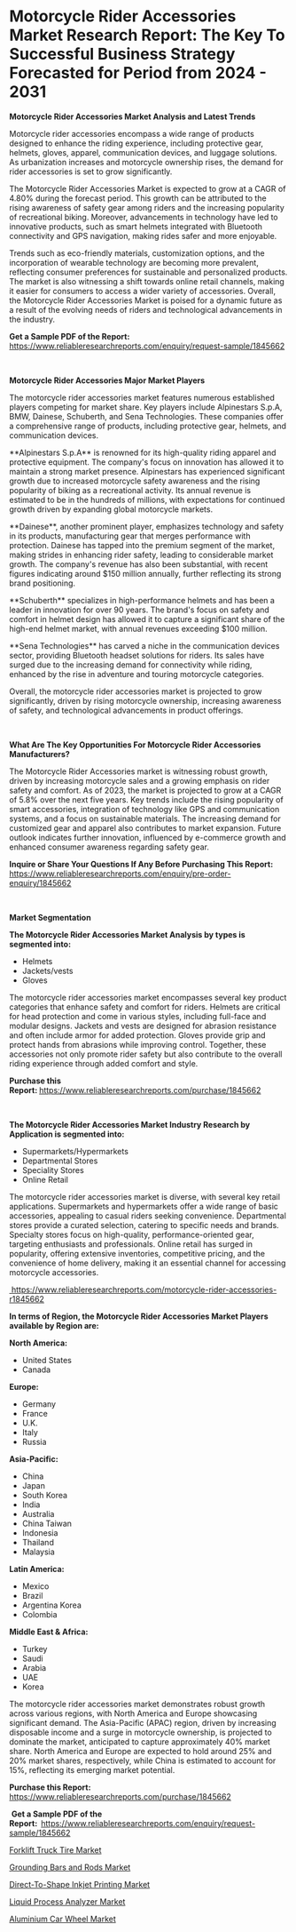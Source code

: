 <p><h1>Motorcycle Rider Accessories Market Research Report: The Key To Successful Business Strategy Forecasted for Period from 2024 - 2031</h1></p><p><strong>Motorcycle Rider Accessories Market Analysis and Latest Trends</strong></p>
<p><p>Motorcycle rider accessories encompass a wide range of products designed to enhance the riding experience, including protective gear, helmets, gloves, apparel, communication devices, and luggage solutions. As urbanization increases and motorcycle ownership rises, the demand for rider accessories is set to grow significantly. </p><p>The Motorcycle Rider Accessories Market is expected to grow at a CAGR of 4.80% during the forecast period. This growth can be attributed to the rising awareness of safety gear among riders and the increasing popularity of recreational biking. Moreover, advancements in technology have led to innovative products, such as smart helmets integrated with Bluetooth connectivity and GPS navigation, making rides safer and more enjoyable. </p><p>Trends such as eco-friendly materials, customization options, and the incorporation of wearable technology are becoming more prevalent, reflecting consumer preferences for sustainable and personalized products. The market is also witnessing a shift towards online retail channels, making it easier for consumers to access a wider variety of accessories. Overall, the Motorcycle Rider Accessories Market is poised for a dynamic future as a result of the evolving needs of riders and technological advancements in the industry.</p></p>
<p><strong>Get a Sample PDF of the Report:&nbsp;</strong> <a href="https://www.reliableresearchreports.com/enquiry/request-sample/1845662?utm_campaign=28&utm_medium=2&utm_source=Github&utm_content=ia&utm_term=01112024&utm_id=motorcycle-rider-accessories">https://www.reliableresearchreports.com/enquiry/request-sample/1845662</a></p>
<p>&nbsp;</p>
<p><strong>Motorcycle Rider Accessories Major Market Players</strong></p>
<p><p>The motorcycle rider accessories market features numerous established players competing for market share. Key players include Alpinestars S.p.A, BMW, Dainese, Schuberth, and Sena Technologies. These companies offer a comprehensive range of products, including protective gear, helmets, and communication devices.</p><p>**Alpinestars S.p.A** is renowned for its high-quality riding apparel and protective equipment. The company's focus on innovation has allowed it to maintain a strong market presence. Alpinestars has experienced significant growth due to increased motorcycle safety awareness and the rising popularity of biking as a recreational activity. Its annual revenue is estimated to be in the hundreds of millions, with expectations for continued growth driven by expanding global motorcycle markets.</p><p>**Dainese**, another prominent player, emphasizes technology and safety in its products, manufacturing gear that merges performance with protection. Dainese has tapped into the premium segment of the market, making strides in enhancing rider safety, leading to considerable market growth. The company's revenue has also been substantial, with recent figures indicating around $150 million annually, further reflecting its strong brand positioning.</p><p>**Schuberth** specializes in high-performance helmets and has been a leader in innovation for over 90 years. The brand's focus on safety and comfort in helmet design has allowed it to capture a significant share of the high-end helmet market, with annual revenues exceeding $100 million.</p><p>**Sena Technologies** has carved a niche in the communication devices sector, providing Bluetooth headset solutions for riders. Its sales have surged due to the increasing demand for connectivity while riding, enhanced by the rise in adventure and touring motorcycle categories.</p><p>Overall, the motorcycle rider accessories market is projected to grow significantly, driven by rising motorcycle ownership, increasing awareness of safety, and technological advancements in product offerings.</p></p>
<p>&nbsp;</p>
<p><strong>What Are The Key Opportunities For Motorcycle Rider Accessories Manufacturers?</strong></p>
<p><p>The Motorcycle Rider Accessories market is witnessing robust growth, driven by increasing motorcycle sales and a growing emphasis on rider safety and comfort. As of 2023, the market is projected to grow at a CAGR of 5.8% over the next five years. Key trends include the rising popularity of smart accessories, integration of technology like GPS and communication systems, and a focus on sustainable materials. The increasing demand for customized gear and apparel also contributes to market expansion. Future outlook indicates further innovation, influenced by e-commerce growth and enhanced consumer awareness regarding safety gear.</p></p>
<p><strong>Inquire or Share Your Questions If Any Before Purchasing This Report:</strong> <a href="https://www.reliableresearchreports.com/enquiry/pre-order-enquiry/1845662?utm_campaign=28&utm_medium=2&utm_source=Github&utm_content=ia&utm_term=01112024&utm_id=motorcycle-rider-accessories">https://www.reliableresearchreports.com/enquiry/pre-order-enquiry/1845662</a></p>
<p>&nbsp;</p>
<p><strong>Market Segmentation</strong></p>
<p><strong>The Motorcycle Rider Accessories Market Analysis by types is segmented into:</strong></p>
<p><ul><li>Helmets</li><li>Jackets/vests</li><li>Gloves</li></ul></p>
<p><p>The motorcycle rider accessories market encompasses several key product categories that enhance safety and comfort for riders. Helmets are critical for head protection and come in various styles, including full-face and modular designs. Jackets and vests are designed for abrasion resistance and often include armor for added protection. Gloves provide grip and protect hands from abrasions while improving control. Together, these accessories not only promote rider safety but also contribute to the overall riding experience through added comfort and style.</p></p>
<p><strong>Purchase this Report:&nbsp;</strong><a href="https://www.reliableresearchreports.com/purchase/1845662?utm_campaign=28&utm_medium=2&utm_source=Github&utm_content=ia&utm_term=01112024&utm_id=motorcycle-rider-accessories">https://www.reliableresearchreports.com/purchase/1845662</a></p>
<p>&nbsp;</p>
<p><strong>The Motorcycle Rider Accessories Market Industry Research by Application is segmented into:</strong></p>
<p><ul><li>Supermarkets/Hypermarkets</li><li>Departmental Stores</li><li>Speciality Stores</li><li>Online Retail</li></ul></p>
<p><p>The motorcycle rider accessories market is diverse, with several key retail applications. Supermarkets and hypermarkets offer a wide range of basic accessories, appealing to casual riders seeking convenience. Departmental stores provide a curated selection, catering to specific needs and brands. Specialty stores focus on high-quality, performance-oriented gear, targeting enthusiasts and professionals. Online retail has surged in popularity, offering extensive inventories, competitive pricing, and the convenience of home delivery, making it an essential channel for accessing motorcycle accessories.</p></p>
<p><a href="https://www.reliableresearchreports.com/motorcycle-rider-accessories-r1845662?utm_campaign=28&utm_medium=2&utm_source=Github&utm_content=ia&utm_term=01112024&utm_id=motorcycle-rider-accessories">&nbsp;https://www.reliableresearchreports.com/motorcycle-rider-accessories-r1845662</a></p>
<p><strong>In terms of Region, the Motorcycle Rider Accessories Market Players available by Region are:</strong></p>
<p>
    <p> <strong> North America: </strong>
        <ul>
            <li>United States</li>
            <li>Canada</li>
        </ul>
        </p> 
    <p> <strong> Europe: </strong>
        <ul>
            <li>Germany</li>
            <li>France</li>
            <li>U.K.</li>
            <li>Italy</li>
            <li>Russia</li>
        </ul>
        </p> 
    <p> <strong> Asia-Pacific: </strong>
        <ul>
            <li>China</li>
            <li>Japan</li>
            <li>South Korea</li>
            <li>India</li>
            <li>Australia</li>
            <li>China Taiwan</li>
            <li>Indonesia</li>
            <li>Thailand</li>
            <li>Malaysia</li>
        </ul>
        </p> 
    <p> <strong> Latin America: </strong>
        <ul>
            <li>Mexico</li>
            <li>Brazil</li>
            <li>Argentina Korea</li>
            <li>Colombia</li>
        </ul>
        </p> 
    <p> <strong> Middle East & Africa: </strong>
        <ul>
            <li>Turkey</li>
            <li>Saudi</li>
            <li>Arabia</li>
            <li>UAE</li>
            <li>Korea</li>
        </ul>
    </p>
    </p>
<p><p>The motorcycle rider accessories market demonstrates robust growth across various regions, with North America and Europe showcasing significant demand. The Asia-Pacific (APAC) region, driven by increasing disposable income and a surge in motorcycle ownership, is projected to dominate the market, anticipated to capture approximately 40% market share. North America and Europe are expected to hold around 25% and 20% market shares, respectively, while China is estimated to account for 15%, reflecting its emerging market potential.</p></p>
<p><strong>Purchase this Report: </strong><a href="https://www.reliableresearchreports.com/purchase/1845662?utm_campaign=28&utm_medium=2&utm_source=Github&utm_content=ia&utm_term=01112024&utm_id=motorcycle-rider-accessories">https://www.reliableresearchreports.com/purchase/1845662</a></p>
<p>&nbsp;<strong>Get a Sample PDF of the Report:&nbsp;&nbsp;</strong><a href="https://www.reliableresearchreports.com/enquiry/request-sample/1845662?utm_campaign=28&utm_medium=2&utm_source=Github&utm_content=ia&utm_term=01112024&utm_id=motorcycle-rider-accessories">https://www.reliableresearchreports.com/enquiry/request-sample/1845662</a></p>
<p><strong></strong></p>
<p><p><a href="https://github.com/poppeotabedvo5/Market-Research-Report-List-1/blob/main/forklift-truck-tire-market.md?utm_campaign=28&utm_medium=2&utm_source=Github&utm_content=ia&utm_term=01112024&utm_id=motorcycle-rider-accessories">Forklift Truck Tire Market</a></p><p><a href="https://issuu.com/reportprime-2/docs/grounding-bars-and-rods-market-size_c2d185f1d7b63e?utm_campaign=28&utm_medium=2&utm_source=Github&utm_content=ia&utm_term=01112024&utm_id=motorcycle-rider-accessories">Grounding Bars and Rods Market</a></p><p><a href="https://www.linkedin.com/pulse/sustainability-trends-direct-to-shape-inkjet-printing-industry-dzn4c?utm_campaign=28&utm_medium=2&utm_source=Github&utm_content=ia&utm_term=01112024&utm_id=motorcycle-rider-accessories">Direct-To-Shape Inkjet Printing Market</a></p><p><a href="https://www.linkedin.com/pulse/liquid-process-analyzer-market-trends-insights-type-application-ek3mc?utm_campaign=28&utm_medium=2&utm_source=Github&utm_content=ia&utm_term=01112024&utm_id=motorcycle-rider-accessories">Liquid Process Analyzer Market</a></p><p><a href="https://github.com/inouyeaowaugh3/Market-Research-Report-List-1/blob/main/aluminium-car-wheel-market.md?utm_campaign=28&utm_medium=2&utm_source=Github&utm_content=ia&utm_term=01112024&utm_id=motorcycle-rider-accessories">Aluminium Car Wheel Market</a></p></p>